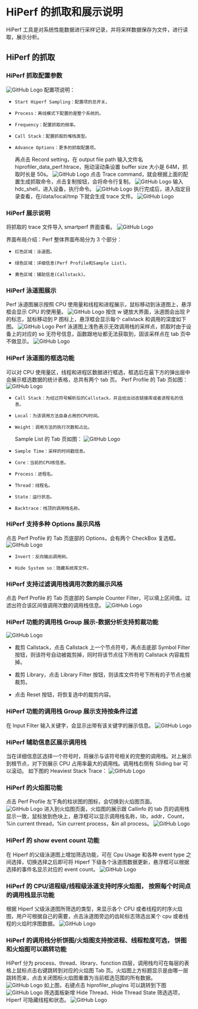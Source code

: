 # HiPerf 的抓取和展示说明

HiPerf 工具是对系统性能数据进行采样记录，并将采样数据保存为文件，进行读取，展示分析。

## HiPerf 的抓取

### HiPerf 抓取配置参数

![GitHub Logo](../../figures/perf/perfsetting.jpg)
配置项说明：

-     Start Hiperf Sampling：配置项的总开关。
-     Process：离线模式下配置的是整个系统的。
-     Frequency：配置抓取的频率。
-     Call Stack：配置抓取的堆栈类型。
-     Advance Options：更多的抓取配置项。
  再点击 Record setting，在 output file path 输入文件名 hiprofiler_data_perf.htrace，拖动滚动条设置 buffer size 大小是 64M，抓取时长是 50s。
  ![GitHub Logo](../../figures/perf/perfset.jpg)
  点击 Trace command，就会根据上面的配置生成抓取命令，点击复制按钮，会将命令行复制。
  ![GitHub Logo](../../figures/perf/perfcommand.jpg)
  输入 hdc_shell，进入设备，执行命令。
  ![GitHub Logo](../../figures/perf/perfexcutecommand.jpg)
  执行完成后，进入指定目录查看，在/data/local/tmp 下就会生成 trace 文件。
  ![GitHub Logo](../../figures/perf/perffile.jpg)

### HiPerf 展示说明

将抓取的 trace 文件导入 smartperf 界面查看。
![GitHub Logo](../../figures/perf/summary.jpg)

界面布局介绍：Perf 整体界面布局分为 3 个部分：

-     红色区域：泳道图。
-     绿色区域：详细信息(Perf Profile和Sample List)。
-     黄色区域：辅助信息(Callstack)。

### HiPerf 泳道图展示

Perf 泳道图展示按照 CPU 使用量和线程和进程展示，鼠标移动到泳道图上，悬浮框会显示 CPU 的使用量。
![GitHub Logo](../../figures/perf/chart.jpg)
按住 w 键放大界面，泳道图会出现 P 的标志，鼠标移动到 P 图标上，悬浮框会显示每个 callstack 和调用的深度如下图。
![GitHub Logo](../../figures/perf/callstack.jpg)
Perf 泳道图上浅色表示无效调用栈的采样点，抓取时由于设备上的对应的 so 无符号信息，函数跟地址都无法获取到，固该采样点在 tab 页中不做显示。
![GitHub Logo](../../figures/perf/perf_nocallstack.jpg)

### HiPerf 泳道图的框选功能

可以对 CPU 使用量区，线程和进程区数据进行框选，框选后在最下方的弹出层中会展示框选数据的统计表格，总共有两个 tab 页。
Perf Profile 的 Tab 页如图：
![GitHub Logo](../../figures/perf/PerfProfile.jpg)

-     Call Stack：为经过符号解析后的Callstack，并且给出动态链接库或者进程名的信息。
-     Local：为该调用方法自身占用的CPU时间。
-     Weight：调用方法的执行次数和占比。
  Sample List 的 Tab 页如图：
  ![GitHub Logo](../../figures/perf/Samplelist.jpg)
-     Sample Time：采样的时间戳信息。
-     Core：当前的CPU核信息。
-     Process：进程名。
-     Thread：线程名。
-     State：运行状态。
-     Backtrace：栈顶的调用栈名称。

### HiPerf 支持多种 Options 展示风格

点击 Perf Profile 的 Tab 页底部的 Options，会有两个 CheckBox 复选框。
![GitHub Logo](../../figures/perf/Options.jpg)

-     Invert：反向输出调用树。
-     Hide System so：隐藏系统库文件。

### HiPerf 支持过滤调用栈调用次数的展示风格

点击 Perf Profile 的 Tab 页底部的 Sample Counter Filter，可以填上区间值。过滤出符合该区间值调用次数的调用栈信息。
![GitHub Logo](../../figures/perf/samplecounter.jpg)

### HiPerf 功能的调用栈 Group 展示-数据分析支持剪裁功能

![GitHub Logo](../../figures/perf/datamining.jpg)

- 裁剪 Callstack，点击 Callstack 上一个节点符号，再点击底部 Symbol Filter 按钮，则该符号自动被裁剪掉，同时将该节点往下所有的 Callstack 内容裁剪掉。

- 裁剪 Library，点击 Library Filter 按钮，则该库文件符号下所有的子节点也被裁剪。
- 点击 Reset 按钮，将恢复选中的裁剪内容。

### HiPerf 功能的调用栈 Group 展示支持按条件过滤

在 Input Filter 输入关键字，会显示出带有该关键字的展示信息。
![GitHub Logo](../../figures/perf/inputfilter.jpg)

### HiPerf 辅助信息区展示调用栈

当在详细信息区选择一个符号时，将展示与该符号相关的完整的调用栈。对上展示到根节点，对下则展示 CPU 占用率最大的调用栈。调用栈右侧有 Sliding bar 可以滚动。
如下图的 Heaviest Stack Trace：
![GitHub Logo](../../figures/perf/heaviesttrace1.jpg)

### HiPerf 的火焰图功能

点击 Perf Profile 左下角的柱状图的图标，会切换到火焰图页面。
![GitHub Logo](../../figures/perf/flame.jpg)
进入到火焰图页面，火焰图的展示跟 Callinfo 的 tab 页的调用栈显示一致，鼠标放到色块上，悬浮框可以显示调用栈名称，lib，addr，Count，%in current thread，%in current process，&in all process。
![GitHub Logo](../../figures/perf/flameshow.jpg)

### HiPerf 的 show event count 功能

在 Hiperf 的父级泳道图上增加筛选功能，可在 Cpu Usage 和各种 event type 之间选择，切换选择之后即可将 Hiperf 下级各个泳道图数据更新，悬浮框可以根据选择的事件名显示对应的 event count。
![GitHub Logo](../../figures/perf/showevent.jpg)

### HiPerf 的 CPU/进程级/线程级泳道支持时序火焰图， 按照每个时间点的调用栈显示功能

根据 Hiperf 父级泳道图所筛选的类型，来显示各个 CPU 或者线程的时序火焰图，用户可根据自己的需要，点击泳道图旁边的齿轮标志筛选出某个 cpu 或者线程的火焰时序图数据。
![GitHub Logo](../../figures/perf/cpuandthreadrow.jpg)

### HiPerf 的调用栈分析饼图/火焰图支持按进程、线程粒度可选， 饼图和火焰图可以跳转功能

HiPerf 分为 process、thread、library、function 四层，调用栈均可在每层的表格上鼠标点击右键跳转到对应的火焰图 Tab 页。火焰图上方标题显示是由哪一层跳转而来，点击关闭图标火焰图重置为当前框选范围的所有数据。
![GitHub Logo](../../figures/perf/perf_analysisjump.jpg)
如上图，右键点击 hiprofiler_plugins 可以跳转到下图
![GitHub Logo](../../figures/perf/perf_jumpframe.jpg)
筛选面板新增 Hide Thread、Hide Thread State 筛选选项，Hiperf 可隐藏线程和状态。
![GitHub Logo](../../figures/perf/perf_hide.jpg)

